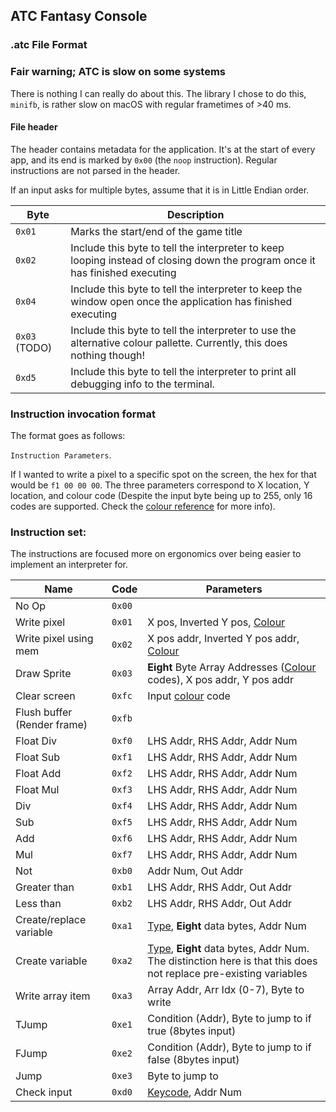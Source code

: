 ## ATC Fantasy Console

### .atc File Format

### Fair warning; ATC is slow on some systems

There is nothing I can really do about this. The library I chose to do this, `minifb`, is rather slow on macOS with regular frametimes of >40 ms.

#### File header

The header contains metadata for the application. It's at the start of every app, and its end is marked by `0x00` (the `noop` instruction). Regular instructions are not parsed in the header.

If an input asks for multiple bytes, assume that it is in Little Endian order.

| Byte          | Description                                                                                                                  |
| ------------- | ---------------------------------------------------------------------------------------------------------------------------- |
| `0x01`        | Marks the start/end of the game title                                                                                        |
| `0x02`        | Include this byte to tell the interpreter to keep looping instead of closing down the program once it has finished executing |
| `0x04` | Include this byte to tell the interpreter to keep the window open once the application has finished executing |
| `0x03` (TODO) | Include this byte to tell the interpreter to use the alternative colour pallette. Currently, this does nothing though!       |
| `0xd5` | Include this byte to tell the interpreter to print all debugging info to the terminal. |

### Instruction invocation format

The format goes as follows:

`Instruction Parameters`.

If I wanted to write a pixel to a specific spot on the screen, the hex for that would be `f1 00 00 00`. The three parameters correspond to X location, Y location, and colour code (Despite the input byte being up to 255, only 16 codes are supported. Check the [colour reference](colour_code.md) for more info).

### Instruction set:

The instructions are focused more on ergonomics over being easier to implement an interpreter for.

| Name                    | Code   | Parameters                                                                                                                      |
| ----------------------- | ------ | ------------------------------------------------------------------------------------------------------------------------------- |
| No Op                   | `0x00` |                                                                                                                                 |
| Write pixel             | `0x01` | X pos, Inverted Y pos, [Colour](colour_code.md)                                                                                                   |
| Write pixel using mem   | `0x02` | X pos addr, Inverted Y pos addr, [Colour](colour_code.md)                                                                                         |
| Draw Sprite | `0x03` | **Eight** Byte Array Addresses ([Colour](colour_code.md) codes), X pos addr, Y pos addr |
| Clear screen | `0xfc` | Input [colour](colour_code.md) code |
| Flush buffer (Render frame) | `0xfb` |  |
| Float Div               | `0xf0` | LHS Addr, RHS Addr, Addr Num                                                                                                    |
| Float Sub               | `0xf1` | LHS Addr, RHS Addr, Addr Num                                                                                                    |
| Float Add               | `0xf2` | LHS Addr, RHS Addr, Addr Num                                                                                                    |
| Float Mul               | `0xf3` | LHS Addr, RHS Addr, Addr Num                                                                                                    |
| Div                     | `0xf4` | LHS Addr, RHS Addr, Addr Num                                                                                                    |
| Sub                     | `0xf5` | LHS Addr, RHS Addr, Addr Num                                                                                                    |
| Add                     | `0xf6` | LHS Addr, RHS Addr, Addr Num                                                                                                    |
| Mul                     | `0xf7` | LHS Addr, RHS Addr, Addr Num                                                                                                    |
| Not                     | `0xb0` | Addr Num, Out Addr                                                                                                              |
| Greater than            | `0xb1` | LHS Addr, RHS Addr, Out Addr                                                                                                    |
| Less than               | `0xb2` | LHS Addr, RHS Addr, Out Addr                                                                                                    |
| Create/replace variable | `0xa1` | [Type](type_code.md), **Eight** data bytes, Addr Num                                                                            |
| Create variable         | `0xa2` | [Type](type_code.md), **Eight** data bytes, Addr Num. The distinction here is that this does not replace pre-existing variables |
| Write array item        | `0xa3` | Array Addr, Arr Idx (0-7), Byte to write                                                                                        |
| TJump                   | `0xe1` | Condition (Addr), Byte to jump to if true (8bytes input)                                                                        |
| FJump                   | `0xe2` | Condition (Addr), Byte to jump to if false (8bytes input)                                                                       |
| Jump                    | `0xe3` | Byte to jump to                                                                                                                 |
| Check input             | `0xd0` | [Keycode](key_code.md), Addr Num                                                                                                |